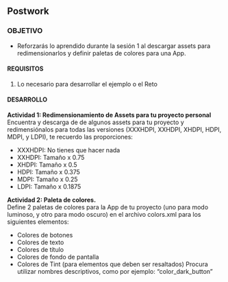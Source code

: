 ## Postwork

### OBJETIVO 
 - Reforzarás lo aprendido durante la sesión 1 al descargar assets para redimensionarlos y definir paletas de colores para una App.
 
#### REQUISITOS 
1. Lo necesario para desarrollar el ejemplo o el Reto 

#### DESARROLLO
**Actividad 1: Redimensionamiento de Assets para tu proyecto personal**  
Encuentra y descarga de <URL> de algunos assets para tu proyecto y redimensiónalos para todas las versiones (XXXHDPI, XXHDPI, XHDPI, HDPI, MDPI, y LDPI), te recuerdo las proporciones:
- XXXHDPI: No tienes que hacer nada 
- XXHDPI: Tamaño x 0.75
- XHDPI: Tamaño x 0.5
- HDPI: Tamaño x 0.375
- MDPI: Tamaño x 0.25
- LDPI: Tamaño x 0.1875

**Actividad 2: Paleta de colores.**  
Define 2 paletas de colores para la App de tu proyecto (uno para modo luminoso, y otro para modo oscuro) en el archivo colors.xml para los siguientes elementos:
- Colores de botones
- Colores de texto
- Colores de título
- Colores de fondo de pantalla
- Colores de Tint (para elementos que deben ser resaltados)
Procura utilizar nombres descriptivos, como por ejemplo: “color_dark_button”




